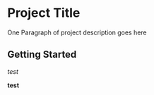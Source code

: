 # Project Title

One Paragraph of project description goes here

## Getting Started

*test*

**test**

